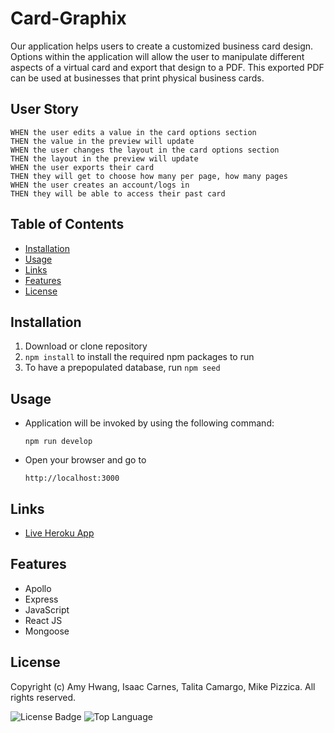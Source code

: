 # Card-Graphix

Our application helps users to create a customized business card design. Options within the application will allow the user to manipulate different aspects of a virtual card and export that design to a PDF. This exported PDF can be used at businesses that print physical business cards.

## User Story
```
WHEN the user edits a value in the card options section
THEN the value in the preview will update
WHEN the user changes the layout in the card options section
THEN the layout in the preview will update
WHEN the user exports their card
THEN they will get to choose how many per page, how many pages
WHEN the user creates an account/logs in
THEN they will be able to access their past card 
```
## Table of Contents

* [Installation](#installation)
* [Usage](#usage)
* [Links](#Links)
* [Features](#Features)
* [License](#License)

## Installation

1. Download or clone repository
2. `npm install` to install the required npm packages to run
3. To have a prepopulated database, run `npm seed`

## Usage

* Application will be invoked by using the following command:

  `npm run develop`

* Open your browser and go to
  
  `http://localhost:3000`


## Links

* [Live Heroku App](https://card-graphix.herokuapp.com/)

## Features

* Apollo
* Express
* JavaScript
* React JS
* Mongoose

## License

  Copyright (c) Amy Hwang, Isaac Carnes, Talita Camargo, Mike Pizzica. All rights reserved.

  ![License Badge](https://img.shields.io/badge/License-MIT-yellow.svg)
  ![Top Language](https://img.shields.io/github/languages/top/wl0194/card-graphix)
